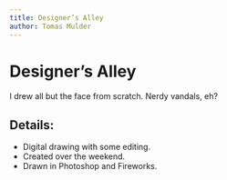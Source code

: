 ```yaml
---
title: Designer’s Alley
author: Tomas Mulder
---
```


# Designer’s Alley

I drew all but the face from scratch. Nerdy vandals, eh?

## Details:

- Digital drawing with some editing.
- Created over the weekend.
- Drawn in Photoshop and Fireworks.